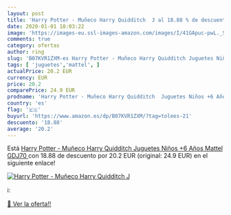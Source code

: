 ```yaml
---
layout: post
title: 'Harry Potter - Muñeco Harry Quidditch  J al 18.88 % de descuento'
date: 2020-01-01 18:03:22
image: 'https://images-eu.ssl-images-amazon.com/images/I/41GApuc-pwL._SL200_.jpg'
comments: true
category: ofertas
author: ring
slug: 'B07KVR1ZXM-es Harry Potter - Muñeco Harry Quidditch Juguetes Niños +6...'
tags: [ 'juguetes','mattel', ]
actualPrice: 20.2 EUR
currency: EUR
price: 20.2
comparePrice: 24.9 EUR
prodname: 'Harry Potter - Muñeco Harry Quidditch  Juguetes Niños +6 Años  Mattel GDJ70 '
country: 'es'
flag: '🇪🇸'
buyurl: 'https://www.amazon.es/dp/B07KVR1ZXM/?tag=tolees-21'
descuento: '18.88'
average: '20.2'
---
```


Está [Harry Potter - Muñeco Harry Quidditch  Juguetes Niños +6 Años  Mattel GDJ70 ](https://www.amazon.es/dp/B07KVR1ZXM/?tag=tolees-21) con 18.88 de descuento por 20.2 EUR (original: 24.9 EUR) en el siguiente enlace!

[![Harry Potter - Muñeco Harry Quidditch  J](https://images-eu.ssl-images-amazon.com/images/I/41GApuc-pwL._SL200_.jpg)](https://www.amazon.es/dp/B07KVR1ZXM/?tag=tolees-21)

ℹ️:


[🛒 Ver la oferta!!](https://www.amazon.es/dp/B07KVR1ZXM/?tag=tolees-21)
